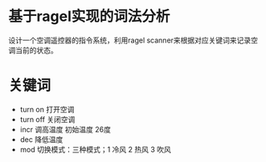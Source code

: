 # 基于ragel实现的词法分析
设计一个空调遥控器的指令系统，利用ragel scanner来根据对应关键词来记录空调当前的状态。

# 关键词

- turn on
打开空调
- turn off
关闭空调
- incr
调高温度 初始温度 26度
- dec
降低温度
- mod 
切换模式：三种模式；1 冷风 2 热风 3 吹风